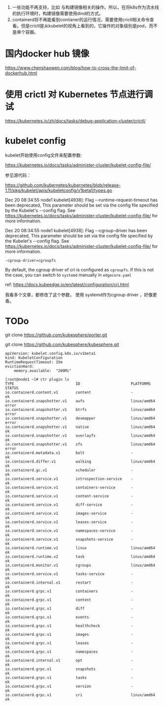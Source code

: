 

1. 一些功能不再支持，比如 与构建镜像相关的操作。所以，在将k8s作为流水线的执行环境时，构建镜像需要使用dind的方式。
2. containerd将不再能看到contianer的运行情况，需要使用crictl相关命令查看。但是crictl是从kubelet的视角上看到的，它操作的对象级别是pod，而不是单个容器。



# 国内docker hub 镜像

https://www.chenshaowen.com/blog/how-to-cross-the-limit-of-dockerhub.html



# 使用 crictl 对 Kubernetes 节点进行调试

https://kubernetes.io/zh/docs/tasks/debug-application-cluster/crictl/





# kubelet config



kubelet开始使用config文件来配置参数:

https://kubernetes.io/docs/tasks/administer-cluster/kubelet-config-file/

参见源代码：

https://github.com/kubernetes/kubernetes/blob/release-1.11/pkg/kubelet/apis/kubeletconfig/v1beta1/types.go







Dec 20 08:34:55 node1 kubelet[4938]: Flag --runtime-request-timeout has been deprecated, This parameter should be set via the config file specified by the Kubelet's --config flag. See https://kubernetes.io/docs/tasks/administer-cluster/kubelet-config-file/ for more information.



Dec 20 08:34:55 node1 kubelet[4938]: Flag --cgroup-driver has been deprecated, This parameter should be set via the config file specified by the Kubelet's --config flag. See https://kubernetes.io/docs/tasks/administer-cluster/kubelet-config-file/ for more information.

```
-cgroup-driver=cgroupfs
```



By default, the cgroup driver of cri is configured as `cgroupfs`. If this is not the case, you can switch to `systemd` manually in `edgecore.yaml`

ref: https://docs.kubeedge.io/en/latest/configuration/cri.html



我看多个文章，都修改了这个参数， 使用 systemd作为cgroup driver ，好像更香。 



# TODo



 git clone https://github.com/kubesphere/porter.git

git clone https://github.com/kubesphere/kubesphere.git



```
apiVersion: kubelet.config.k8s.io/v1beta1
kind: KubeletConfiguration
RuntimeRequestTimeout: 15m
evictionHard:
    memory.available:  "200Mi"
```







```
[root@node1 ~]# ctr plugin ls
TYPE                            ID                       PLATFORMS      STATUS
io.containerd.content.v1        content                  -              ok
io.containerd.snapshotter.v1    aufs                     linux/amd64    error
io.containerd.snapshotter.v1    btrfs                    linux/amd64    error
io.containerd.snapshotter.v1    devmapper                linux/amd64    error
io.containerd.snapshotter.v1    native                   linux/amd64    ok
io.containerd.snapshotter.v1    overlayfs                linux/amd64    ok
io.containerd.snapshotter.v1    zfs                      linux/amd64    error
io.containerd.metadata.v1       bolt                     -              ok
io.containerd.differ.v1         walking                  linux/amd64    ok
io.containerd.gc.v1             scheduler                -              ok
io.containerd.service.v1        introspection-service    -              ok
io.containerd.service.v1        containers-service       -              ok
io.containerd.service.v1        content-service          -              ok
io.containerd.service.v1        diff-service             -              ok
io.containerd.service.v1        images-service           -              ok
io.containerd.service.v1        leases-service           -              ok
io.containerd.service.v1        namespaces-service       -              ok
io.containerd.service.v1        snapshots-service        -              ok
io.containerd.runtime.v1        linux                    linux/amd64    ok
io.containerd.runtime.v2        task                     linux/amd64    ok
io.containerd.monitor.v1        cgroups                  linux/amd64    ok
io.containerd.service.v1        tasks-service            -              ok
io.containerd.internal.v1       restart                  -              ok
io.containerd.grpc.v1           containers               -              ok
io.containerd.grpc.v1           content                  -              ok
io.containerd.grpc.v1           diff                     -              ok
io.containerd.grpc.v1           events                   -              ok
io.containerd.grpc.v1           healthcheck              -              ok
io.containerd.grpc.v1           images                   -              ok
io.containerd.grpc.v1           leases                   -              ok
io.containerd.grpc.v1           namespaces               -              ok
io.containerd.internal.v1       opt                      -              ok
io.containerd.grpc.v1           snapshots                -              ok
io.containerd.grpc.v1           tasks                    -              ok
io.containerd.grpc.v1           version                  -              ok
io.containerd.grpc.v1           cri                      linux/amd64    ok

```

